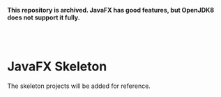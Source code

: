 **This repository is archived. JavaFX has good features, but OpenJDK8 does not support it fully.**

<br/>

<br/>


# JavaFX Skeleton

  The skeleton projects will be added for reference.
  

